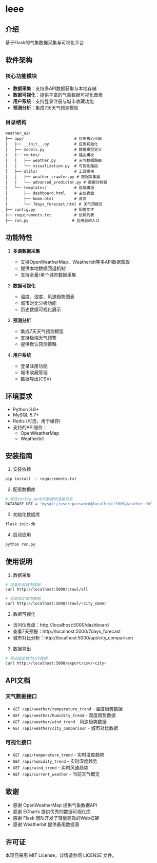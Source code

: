 # leee

## 介绍
基于Flask的气象数据采集与可视化平台

## 软件架构
### 核心功能模块
- **数据采集**：支持多API数据获取与本地存储
- **数据可视化**：提供丰富的气象数据可视化图表
- **用户系统**：支持登录注册与城市收藏功能
- **预测分析**：集成7天天气预测模型

### 目录结构
```
weather_ai/
├── app/                      # 应用核心代码
│   ├── __init__.py           # 应用初始化
│   ├── models.py             # 数据模型定义
│   ├── routes/               # 路由模块
│   │   ├── weather.py        # 天气数据路由
│   │   └── visualization.py  # 可视化路由
│   ├── utils/                # 工具模块
│   │   ├── weather_crawler.py # 数据采集器
│   │   └── advanced_predictor.py # 数据分析器
│   └── templates/            # 前端模板
│       ├── dashboard.html    # 主仪表盘
│       ├── home.html         # 首页
│       └── 7days_forecast.html # 天气预报页
├── config.py                 # 配置文件
├── requirements.txt          # 依赖列表
├── run.py                   # 应用启动入口
```

## 功能特性
1. **多源数据采集**
   - 支持OpenWeatherMap、Weatherbit等多API数据获取
   - 提供本地数据回退机制
   - 支持全量/单个城市数据采集

2. **数据可视化**
   - 温度、湿度、风速趋势图表
   - 城市对比分析功能
   - 历史数据可视化展示

3. **预测分析**
   - 集成7天天气预测模型
   - 支持极端天气预警
   - 提供默认预测策略

4. **用户系统**
   - 登录注册功能
   - 城市收藏管理
   - 数据导出(CSV)

## 环境要求
- Python 3.8+
- MySQL 5.7+
- Redis (可选，用于缓存)
- 支持的API服务：
  - OpenWeatherMap
  - Weatherbit

## 安装指南
1. 安装依赖
```bash
pip install -r requirements.txt
```

2. 配置数据库
```bash
# 修改config.py中的数据库连接信息
DATABASE_URI = "mysql://user:password@localhost:3306/weather_db"
```

3. 初始化数据库
```bash
flask init-db
```

4. 启动应用
```bash
python run.py
```

## 使用说明
1. 数据采集
```bash
# 采集所有城市数据
curl http://localhost:5000/crawl/all

# 采集指定城市数据
curl http://localhost:5000/crawl/<city_name>
```

2. 数据可视化
- 访问仪表盘：http://localhost:5000/dashboard
- 查看7天预报：http://localhost:5000/7days_forecast
- 城市对比分析：http://localhost:5000/api/city_comparison

3. 数据导出
```bash
# 导出指定城市CSV数据
curl http://localhost:5000/export/csv/<city>
```

## API文档
### 天气数据接口
- `GET /api/weather/temperature_trend` - 温度趋势数据
- `GET /api/weather/humidity_trend` - 湿度趋势数据
- `GET /api/weather/wind_trend` - 风速趋势数据
- `GET /api/weather/city_comparison` - 城市对比数据

### 可视化接口
- `GET /api/temperature_trend` - 实时温度趋势
- `GET /api/humidity_trend` - 实时湿度趋势
- `GET /api/wind_trend` - 实时风速趋势
- `GET /api/current_weather` - 当前天气概览

## 致谢
- 感谢 OpenWeatherMap 提供气象数据API
- 感谢 ECharts 提供优秀的数据可视化库
- 感谢 Flask 团队开发了轻量高效的Web框架
- 感谢 Weatherbit 提供备用数据源

## 许可证
本项目采用 MIT License，详情请参阅 LICENSE 文件。
